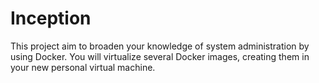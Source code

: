 # Inception
This project aim to broaden your knowledge of system administration by using Docker. You will virtualize several Docker images, creating them in your new personal virtual machine.
